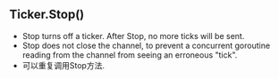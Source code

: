 ## Ticker.Stop()
- Stop turns off a ticker. After Stop, no more ticks will be sent.
- Stop does not close the channel, to prevent a concurrent goroutine reading
  from the channel from seeing an erroneous "tick".
- 可以重复调用Stop方法.



